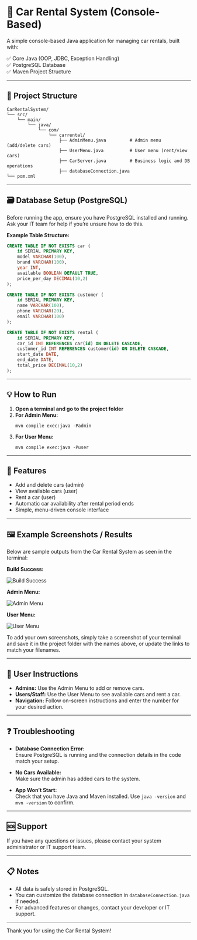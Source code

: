 # 🚗 Car Rental System (Console-Based)

A simple console-based Java application for managing car rentals, built with:

✅ Core Java (OOP, JDBC, Exception Handling)  
✅ PostgreSQL Database  
✅ Maven Project Structure

---

## 📂 Project Structure

```
CarRentalSystem/
└── src/
    └── main/
        └── java/
            └── com/
                └── carrental/
                    ├── AdminMenu.java         # Admin menu (add/delete cars)
                    ├── UserMenu.java          # User menu (rent/view cars)
                    ├── CarServer.java         # Business logic and DB operations
                    ├── databaseConnection.java
└── pom.xml
```

---

## 🗃️ Database Setup (PostgreSQL)

Before running the app, ensure you have PostgreSQL installed and running.  
Ask your IT team for help if you’re unsure how to do this.

**Example Table Structure:**

```sql
CREATE TABLE IF NOT EXISTS car (
    id SERIAL PRIMARY KEY,
    model VARCHAR(100),
    brand VARCHAR(100),
    year INT,
    available BOOLEAN DEFAULT TRUE,
    price_per_day DECIMAL(10,2)
);

CREATE TABLE IF NOT EXISTS customer (
    id SERIAL PRIMARY KEY,
    name VARCHAR(100),
    phone VARCHAR(20),
    email VARCHAR(100)
);

CREATE TABLE IF NOT EXISTS rental (
    id SERIAL PRIMARY KEY,
    car_id INT REFERENCES car(id) ON DELETE CASCADE,
    customer_id INT REFERENCES customer(id) ON DELETE CASCADE,
    start_date DATE,
    end_date DATE,
    total_price DECIMAL(10,2)
);
```

---

## 💡 How to Run

1. **Open a terminal and go to the project folder**
2. **For Admin Menu:**  
   ```
   mvn compile exec:java -Padmin
   ```
3. **For User Menu:**  
   ```
   mvn compile exec:java -Puser
   ```

---

## 📝 Features

- Add and delete cars (admin)
- View available cars (user)
- Rent a car (user)
- Automatic car availability after rental period ends
- Simple, menu-driven console interface

---

## 🖼️ Example Screenshots / Results

Below are sample outputs from the Car Rental System as seen in the terminal:

**Build Success:**

![Build Success](build_success.png)

**Admin Menu:**

![Admin Menu](admin_menu.png)

**User Menu:**

![User Menu](user_menu.png)

To add your own screenshots, simply take a screenshot of your terminal and save it in the project folder with the names above, or update the links to match your filenames.

---

## 👤 User Instructions

- **Admins:** Use the Admin Menu to add or remove cars.
- **Users/Staff:** Use the User Menu to see available cars and rent a car.
- **Navigation:** Follow on-screen instructions and enter the number for your desired action.

---

## ❓ Troubleshooting

- **Database Connection Error:**  
  Ensure PostgreSQL is running and the connection details in the code match your setup.

- **No Cars Available:**  
  Make sure the admin has added cars to the system.

- **App Won’t Start:**  
  Check that you have Java and Maven installed. Use `java -version` and `mvn -version` to confirm.

---

## 🆘 Support

If you have any questions or issues, please contact your system administrator or IT support team.

---

## 📋 Notes

- All data is safely stored in PostgreSQL.
- You can customize the database connection in `databaseConnection.java` if needed.
- For advanced features or changes, contact your developer or IT support.

---

Thank you for using the Car Rental System!
